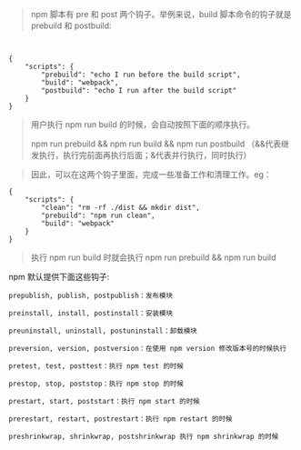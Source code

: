> npm 脚本有 pre 和 post 两个钩子。举例来说，build 脚本命令的钩子就是 prebuild 和 postbuild:

```


{
    "scripts": {
        "prebuild": "echo I run before the build script",
        "build": "webpack",
        "postbuild": "echo I run after the build script"
    }
}
```

> 用户执行 npm run build 的时候，会自动按照下面的顺序执行。
>
> npm run prebuild && npm run build && npm run postbuild （&&代表继发执行，执行完前面再执行后面；&代表并行执行，同时执行）

> 因此，可以在这两个钩子里面，完成一些准备工作和清理工作。eg：

```
{
    "scripts": {
        "clean": "rm -rf ./dist && mkdir dist",
        "prebuild": "npm run clean",
        "build": "webpack"
    }
}
```

> 执行 npm run build 时就会执行 npm run prebuild && npm run build

npm 默认提供下面这些钩子:

```
prepublish, publish, postpublish：发布模块

preinstall, install, postinstall：安装模块

preuninstall, uninstall, postuninstall：卸载模块

preversion, version, postversion：在使用 npm version 修改版本号的时候执行

pretest, test, posttest：执行 npm test 的时候

prestop, stop, poststop：执行 npm stop 的时候

prestart, start, poststart：执行 npm start 的时候

prerestart, restart, postrestart：执行 npm restart 的时候

preshrinkwrap, shrinkwrap, postshrinkwrap 执行 npm shrinkwrap 的时候
```
